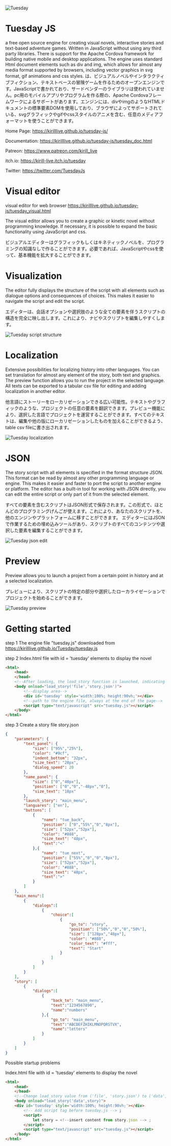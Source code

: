![Tuesday](https://img.itch.zone/aW1nLzQzMDYwNjAuanBn/original/wfrS1w.jpg)
# Tuesday JS
a free open source engine for creating visual novels, interactive stories and text-based adventure games. Written in JavaScript without using any third party libraries. There is support for the Apache Cordova framework for building native mobile and desktop applications. The engine uses standard Html document elements such as div and img, which allows for almost any media format supported by browsers, including vector graphics in svg format, gif animations and css styles.
は、ビジュアルノベルやインタラクティブフィクション、テキストベースの冒険ゲームを作るためのオープンエンジンです。JavaScriptで書かれており、サードベンダーのライブラリは使われていません。pc用のモバイルアプリやプログラムを作る際の、Apache Cordovaフレームワークによるサポートがあります。エンジンには、divやimgのようなHTMLドキュメントの標準要素DOMを使用しており、ブラウザによってサポートされている、svgグラフィックやgifやcssスタイルのアニメを含む、任意のメディアフォーマットを使うことができます。

Home Page: https://kirilllive.github.io/tuesday-js/

Documentation: https://kirilllive.github.io/tuesday-js/tuesday_doc.html

Patreon: https://www.patreon.com/kirill_live

itch.io: https://kirill-live.itch.io/tuesday

Twitter: https://twitter.com/TuesdayJs

# Visual editor

visual editor for web browser https://kirilllive.github.io/tuesday-js/tuesday_visual.html

The visual editor allows you to create a graphic or kinetic novel without programming knowledge.
If necessary, it is possible to expand the basic functionality using JavaScript and css.

ビジュアルエディターはグラフィックもしくはキネティックノベルを、プログラミングの知識なしで作ることができます。必要であれば、JavaScriptやcssを使って、基本機能を拡大することができます。

# Visualization
The editor fully displays the structure of the script with all elements such as dialogue options and consequences of choices. This makes it easier to navigate the script and edit the script.

エディターは、会話オプションや選択肢のような全ての要素を伴うスクリプトの構造を完全に映し出します。これにより、ナビやスクリプトを編集しやすくします。


![Tuesday script structure](screenshots/script_structure.png)

# Localization
Extensive possibilities for localizing history into other languages.
You can set translation for almost any element of the story, both text and graphics.
The preview function allows you to run the project in the selected language.
All texts can be exported to a tabular csv file for editing and adding localization in another editor.

他言語にストーリーをローカリゼーションできる広い可能性。テキストやグラフィックのような、プロジェクトの任意の要素を翻訳できます。プレビュー機能により、選択した言語でプロジェクトを運営することができます。すべてのテキストは、編集や他の版にローカリゼーションしたものを加えることができるよう、table csv fileに書き出されます。

![Tuesday localization](screenshots/localization.png)

# JSON
The story script with all elements is specified in the format structure JSON. This format can be read by almost any other programming language or engine.
This makes it easier and faster to port the script to another engine or platform.
The editor has a built-in tool for working with JSON directly, you can edit the entire script or only part of it from the selected element.

すべての要素を含むスクリプトはJSON形式で保存されます。この形式で、ほとんどのプログラミングげんごが使えます。これにより、あなたのスクリプトを、他のエンジンやプラットフォームに移すことができます。
エディターにはJSONで作業するための埋め込みツールがあり、スクリプトのすべてのコンテンツや選択した要素を編集することができます。


![Tuesday json edit](screenshots/json_edit.png)

# Preview
Preview allows you to launch a project from a certain point in history and at a selected localization.

プレビューにより、スクリプトの特定の部分や選択したローカライゼーションでプロジェクトを始めることができます。


![Tuesday preview](screenshots/preview.png)

# Getting started

step 1
The engine file "tuesday.js" downloaded from https://kirilllive.github.io/Tuesday/tuesday.js

step 2
Index.html file with id = 'tuesday' elements to display the novel
```html
<html>
    <head>
    </head>
    <!--After loading, the load_story function is launched, indicating a file or array with history-->
    <body onload="load_story('file','story.json')">
        <!--display area-->
        <div id='tuesday' style='width:100%; height:90vh;'></div>
        <!--path to the engine file, always at the end of the page-->
        <script type="text/javascript" src="tuesday.js"></script>
    </body>
</html>
```

step 3
Create a story file story.json
```json
{
    "parameters": {
        "text_panel": {
            "size": ["95%","25%"],
            "color": "#9cf",
            "indent_bottom": "32px",
            "size_text": "20px",
            "dialog_speed": 20
        },
        "name_panel": {
            "size": ["0","48px"],
            "position": ["0","0","-48px","0"],
            "size_text": "18px"
        },
        "launch_story": "main_menu",
        "languares": ["en"],
        "buttons": [
            {
                "name": "tue_back",
                "position": ["0","55%","0","8px"],
                "size": ["52px","52px"],
                "color": "#888",
                "size_text": "48px",
                "text":"<"
            },{
                "name": "tue_next",
                "position": ["55%","0","0","8px"],
                "size": ["52px","52px"],
                "color": "#888",
                "size_text": "48px",
                "text":">"
            }
        ]
    },
    "main_menu":[
        {
            "dialogs":[
                {
                    "choice":[
						{
                            "go_to": "story",
                            "position": ["50%","0","0","50%"],
                            "size": ["128px","48px"],
                            "color": "#888",
                            "color_text": "#fff",
                            "text": "Start"
                        }
                    ]
                }
            ]
        }
    ],
    "story": [
        {
            "dialogs":[
                {
                    "back_to": "main_menu",
					"text":"1234567890",
                    "name":"numbers"
                },{
					"go_to": "main_menu",
					"text":"ABCDEFZHIKLMNOPQRSTVX",
                    "name":"letters"
                }
            ]
        }
    ]
}
```

Possible startup problems

Index.html file with id = 'tuesday' elements to display the novel
```html
<html>
    <head>
    </head>
    <!--Change load_story value from ('file', 'story.json') to ('data', story) -->
    <body onload="load_story('data',story)">
    <div id='tuesday' style='width:100%; height:90vh;'></div>
        <!-- Add script tag before tuesday.js --> ;
        <script>
            let story = <!--insert content from story.json --> ;
        </script>
        <script type="text/javascript" src="tuesday.js"></script>
    </body>
</html>
```
